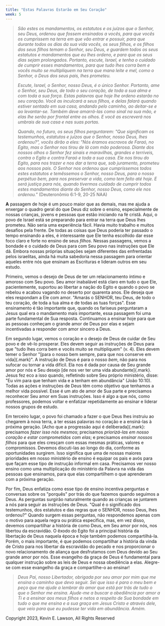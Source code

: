 ```yaml
---
title: "Estas Palavras Estarão em Seu Coração"
week: 5
---
```


> *São estes os mandamentos, os estatutos e os juízos que o Senhor, seu
> Deus, ordenou que fossem ensinados a vocês, para que vocês os
> cumprissem na terra em que vão entrar e possuir, para que durante
> todos os dias da sua vida vocês, os seus filhos, e os filhos dos seus
> filhos temam o Senhor, seu Deus, e guardem todos os seus estatutos e
> mandamentos que eu lhes ordeno, e para que os seus dias sejam
> prolongados. Portanto, escute, Israel, e tenha o cuidado de cumprir
> esses mandamentos, para que tudo lhes corra bem e vocês muito se
> multipliquem na terra que mana leite e mel, como o Senhor, o Deus dos
> seus pais, lhes prometeu.*
>
> *Escute, Israel, o Senhor, nosso Deus, é o único Senhor. Portanto, ame
> o Senhor, seu Deus, de todo o seu coração, de toda a sua alma e com
> toda a sua força. Estas palavras que hoje lhe ordeno estarão no seu
> coração. Você as inculcará a seus filhos, e delas falará quando
> estiver sentado em sua casa, andando pelo caminho, ao deitar-se e ao
> levantar-se. Também deve amarrá-las como sinal na sua mão, e elas lhe
> serão por frontal entre os olhos. E você as escreverá nos umbrais de
> sua casa e nas suas portas.*
>
> *Quando, no futuro, os seus filhos perguntarem: "Que significam os
> testemunhos, estatutos e juízos que o Senhor, nosso Deus, lhes
> ordenou?", vocês dirão a eles: "Nós éramos escravos de Faraó, no
> Egito, mas o Senhor nos tirou de lá com mão poderosa. Diante dos
> nossos olhos o Senhor fez sinais e maravilhas, grandes e terríveis,
> contra o Egito e contra Faraó e toda a sua casa. Ele nos tirou do
> Egito, para nos trazer e nos dar a terra que, sob juramento, prometeu
> aos nossos pais. O Senhor nos ordenou que cumpríssemos todos estes
> estatutos e temêssemos o Senhor, nosso Deus, para o nosso perpétuo
> bem, para nos preservar a vida, como tem feito até hoje. E será
> justiça para nós, quando tivermos cuidado de cumprir todos estes
> mandamentos diante do Senhor, nosso Deus, como ele nos ordenou."*
> (Deuteronômio 6:1-9, 20-25 NAA)

**A** passagem de hoje é um pouco maior que as demais, mas me ajuda a
enxergar o quadro geral do que Deus diz sobre o ensino, especialmente de
nossas crianças, jovens e pessoas que estão iniciando na fé cristã.
Aqui, o povo de Israel está se preparando para entrar na terra que Deus
lhes prometeu. Não seria uma experiência fácil. Havia muito trabalho e
muitos desafios pela frente. De todas as coisas que Deus poderia ter
passado o tempo ensinando a eles, é interessante que Ele tenha escolhido
dar esse foco claro e forte no ensino de seus *filhos*. Nessas
passagens, vemos a bondade e o cuidado de Deus para com Seu povo nas
instruções que Ele dá. Embora nossas próprias situações sejam diferentes
das enfrentadas pelos israelitas, ainda há muita sabedoria nessa
passagem para orientar aqueles entre nós que ensinam as Escrituras e
lideram outros em seu estudo.

Primeiro, vemos o desejo de Deus de ter um relacionamento íntimo e
amoroso com Seu povo. Seu amor inabalável está claro em tudo o que Ele,
pacientemente, suportou ao libertar a nação do Egito e quando o povo se
rebelou e acabou vagando no deserto por quarenta anos. Ele deseja que
eles respondam a Ele com amor. "Amarás o SENHOR, teu Deus, de todo o teu
coração, de toda a tua alma e de todas as tuas forças". Esse ensinamento
é tão importante que, quando os fariseus perguntaram a Jesus qual era o
mandamento mais importante, essa passagem foi uma parte fundamental de
Sua resposta. Continuamos a ensinar hoje para que as pessoas conheçam o
grande amor de Deus por elas e sejam incentivadas a responder com amor
sincero a Deus.

Em segundo lugar, vemos o coração e o desejo de Deus de cuidar de Seu
povo e de vê-lo prosperar. Eles devem seguir as instruções de Deus para
que "tudo lhes corra bem e vocês muito se multipliquem" (v. 4). Eles
devem temer o Senhor "[para o nosso bem sempre, para que nos conserve em
vida]{.mark}". A instrução de Deus é para o nosso *bem*, não para nos
sufocar ou tornar a vida difícil. Ela nos é dada por causa de Seu grande
amor por nós e Seu desejo [de nos ver ter uma vida abundante]{.mark}.
Jesus fez eco a isso quando, refletindo sobre Seu próprio ministério,
disse: "Eu vim para que tenham vida e a tenham em abundância" (João
10:10). Todas as ações e instruções de Deus têm como objetivo que
tenhamos a melhor vida possível. Esse é um ato de amor de Sua parte e
precisamos reconhecer Seu amor em Suas instruções. Isso é algo a que
nós, como professores, podemos voltar e enfatizar repetidamente ao
ensinar e liderar nossos grupos de estudo.

Em terceiro lugar, o povo foi chamado a fazer o que Deus lhes instruiu
ao chegarem à nova terra, a ter essas palavras no coração e a ensiná-las
à próxima geração. [Acho que a progressão aqui é deliberada]{.mark}:
precisamos *fazer isso nós mesmos*; precisamos *priorizá-las em nosso
coração e estar comprometidos com elas*; e precisamos *ensinar nossos
filhos* para que eles cresçam com essas mesmas práticas, valores e
compromissos. Devemos discuti-las ao longo do dia, conforme as
oportunidades surgirem. Isso significa que uma de nossas maiores
prioridades em nosso ministério de ensino é equipar os pais e avós para
que façam esse tipo de instrução informal em casa. Precisamos ver nosso
ensino como uma multiplicação do ministério da Palavra na vida das
pessoas que ensinamos, para que elas compartilhem o que aprenderam com a
próxima geração.

Por fim, Deus enfatiza como esse tipo de ensino incentiva perguntas e
conversas sobre os "porquês" por trás do que fazemos quando seguimos a
Deus. As perguntas surgirão naturalmente quando as crianças se juntarem
a nós para seguir as instruções de Deus. "Qual é o significado dos
testemunhos, dos estatutos e das regras que o SENHOR, nosso Deus, lhes
ordenou?" Quando surgem essas perguntas, não respondemos apenas com o
motivo para aquela regra ou prática específica, mas, em vez disso,
devemos compartilhar a história de como Deus, em Seu amor por nós, nos
libertou da escravidão. O êxodo do Egito foi a principal história da
libertação de Deus naquela época e hoje também podemos compartilhá-la.
Porém, o mais importante, é que podemos compartilhar a história da vinda
de Cristo para nos libertar da escravidão do pecado e nos proporcionar o
novo relacionamento de aliança que desfrutamos com Deus devido ao Seu
grande amor por nós. Esse evangelho da graça de Deus é fundamental para
qualquer instrução sobre as leis de Deus e nossa obediência a elas.
Alegre-se com esse evangelho da graça e compartilhe-o ao ensinar!

> *Deus Pai, nosso Libertador, obrigada por seu amor por mim que me
> ensina o caminho que devo seguir. Sei que isso é para o meu bem e peço
> que me ajude a lembrar do amor que está por trás de tudo o que o
> Senhor me ensina. Ajude-me a buscar a obediência por amor a Ti e a
> ensinar aos meus filhos e netos a respeito de Sua bondade em tudo o
> que me ensina e a sua graça em Jesus Cristo e através dele, que veio
> para que eu pudesse ter vida em abundância. Amém.*

Copyright 2023, Kevin E. Lawson, All Rights Reserved
